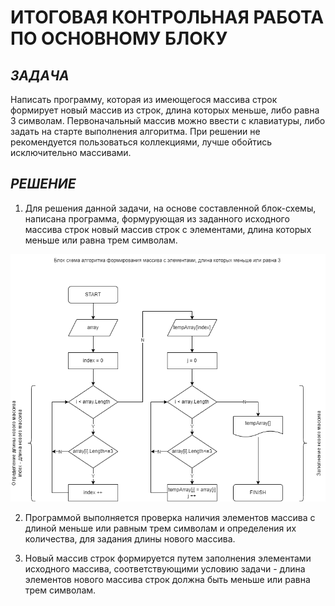 # ИТОГОВАЯ КОНТРОЛЬНАЯ РАБОТА ПО ОСНОВНОМУ БЛОКУ

## _ЗАДАЧА_

Написать программу, которая из имеющегося массива строк формирует новый массив из строк, длина которых меньше, либо равна 3 символам. Первоначальный массив можно ввести с клавиатуры, либо задать на старте выполнения алгоритма. При решении не рекомендуется пользоваться коллекциями, лучше обойтись исключительно массивами.

## _РЕШЕНИЕ_

1. Для решения данной задачи, на основе составленной блок-схемы, написана программа, формурующая из заданного исходного массива строк новый массив строк с элементами, длина которых меньше или равна трем символам.

![Блок-схема алгоритма](Algorithm_drawio.png)

2. Программой выполняется проверка наличия элементов массива с длиной меньше или равным трем символам и определения их количества, для задания длины нового массива.

3. Новый массив строк формируется путем заполнения элементами исходного массива, соответствующими условию задачи - длина элементов нового массива строк должна быть меньше или равна трем символам.